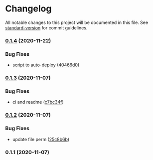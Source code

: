 # Changelog

All notable changes to this project will be documented in this file. See [standard-version](https://github.com/conventional-changelog/standard-version) for commit guidelines.

### [0.1.4](https://github.com/Ganatrade/www/compare/v0.1.3...v0.1.4) (2020-11-22)


### Bug Fixes

* script to auto-deploy ([40466d0](https://github.com/Ganatrade/www/commit/40466d0ccf312fe56a36bbc619947cd9c4142daa))

### [0.1.3](https://github.com/Ganatrade/www/compare/v0.1.2...v0.1.3) (2020-11-07)


### Bug Fixes

* ci and readme ([c7bc34f](https://github.com/Ganatrade/www/commit/c7bc34f956c566755b2c66900456975fbbb76456))

### [0.1.2](https://github.com/Ganatrade/www/compare/v0.1.1...v0.1.2) (2020-11-07)


### Bug Fixes

* update file perm ([25c8b6b](https://github.com/Ganatrade/www/commit/25c8b6ba69a815dabe932d08171aa81f75da6596))

### 0.1.1 (2020-11-07)
